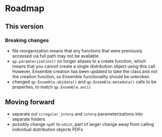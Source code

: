 # Roadmap

## This version

### Breaking changes

- file reorganization means that any functions that were previously accessed via full path may not be available
- `qp.paramterization()` no longer aliases to a create function, which means that you cannot create a single distribution object using this call. However, Ensemble creation has been updated to take the class and not the creation function, so Ensemble functionality should be unbroken
- changed `qp.Ensemble.objdata()` and `qp.Ensemble.metadata()` calls to be properties, to match `qp.Ensemble.ancil`

## Moving forward

- separate out `irregular_interp` and `interp` parameterizations into separate folders
- possibly change `npdf` to `ndist`, part of larger change away from calling individual distribution objects PDFs
